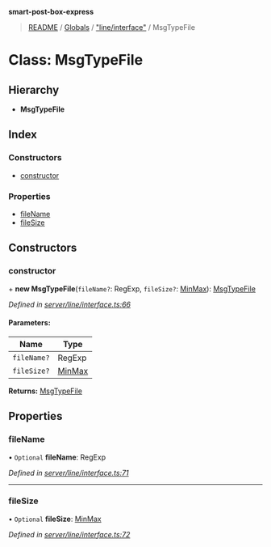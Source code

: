 **smart-post-box-express**

> [README](../README.md) / [Globals](../globals.md) / ["line/interface"](../modules/_line_interface_.md) / MsgTypeFile

# Class: MsgTypeFile

## Hierarchy

* **MsgTypeFile**

## Index

### Constructors

* [constructor](_line_interface_.msgtypefile.md#constructor)

### Properties

* [fileName](_line_interface_.msgtypefile.md#filename)
* [fileSize](_line_interface_.msgtypefile.md#filesize)

## Constructors

### constructor

\+ **new MsgTypeFile**(`fileName?`: RegExp, `fileSize?`: [MinMax](../modules/_line_interface_.md#minmax)): [MsgTypeFile](_line_interface_.msgtypefile.md)

*Defined in [server/line/interface.ts:66](https://github.com/waricoma/cow-stack/blob/eeb25f2/express/server/line/interface.ts#L66)*

#### Parameters:

Name | Type |
------ | ------ |
`fileName?` | RegExp |
`fileSize?` | [MinMax](../modules/_line_interface_.md#minmax) |

**Returns:** [MsgTypeFile](_line_interface_.msgtypefile.md)

## Properties

### fileName

• `Optional` **fileName**: RegExp

*Defined in [server/line/interface.ts:71](https://github.com/waricoma/cow-stack/blob/eeb25f2/express/server/line/interface.ts#L71)*

___

### fileSize

• `Optional` **fileSize**: [MinMax](../modules/_line_interface_.md#minmax)

*Defined in [server/line/interface.ts:72](https://github.com/waricoma/cow-stack/blob/eeb25f2/express/server/line/interface.ts#L72)*
